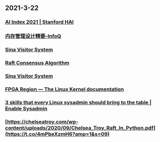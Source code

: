 
## 2021-3-22

### [AI Index 2021 | Stanford HAI](https://hai.stanford.edu/research/ai-index-2021)

### [内存管理设计精要-InfoQ](https://www.infoq.cn/article/q403y0qLPXlIcdXi7MYv)

### [Sina Visitor System](https://passport.weibo.com/visitor/visitor?_rand=1616373365.0444&a=enter&domain=.weibo.com&entry=miniblog&ua=php-sso_sdk_client-0.6.36&url=https%3A%2F%2Fweibo.com%2F1715118170%2FK7f3z2yxD)

### [Raft Consensus Algorithm](https://raft.github.io/)

### [Sina Visitor System](https://passport.weibo.com/visitor/visitor?_rand=1616386689.1423&a=enter&domain=.weibo.com&entry=miniblog&ua=php-sso_sdk_client-0.6.36&url=https%3A%2F%2Fweibo.com%2F1715118170%2FK7kwPhtiE)

### [FPGA Region — The Linux Kernel  documentation](https://www.kernel.org/doc/html/v4.18/driver-api/fpga/fpga-region.html)

### [3 skills that every Linux sysadmin should bring to the table | Enable Sysadmin](https://www.redhat.com/sysadmin/3-sysadmin-skills)

### [https://chelseatroy.com/wp-content/uploads/2020/09/Chelsea_Troy_Raft_In_Python.pdf](https://t.co/4mPbeXzmH6?amp=1&s=09)